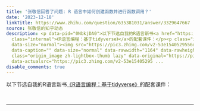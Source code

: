 ```yaml
---
title: '张敬信回答了问题: R 语言中如何创建函数并进行函数调用？'
date: '2023-12-18'
linkTitle: https://www.zhihu.com/question/635381031/answer/3329647667
source: 张敬信的知乎动态
description: <p data-pid="0NbkjDA0">以下节选自我的R语言新书<a href="https://zhuanlan.zhihu.com/p/467134727"
  class="internal">《R语言编程：基于tidyverse》</a>的配套课件：</p><p class="ztext-empty-paragraph"><br></p><hr><figure
  data-size="normal"><img src="https://pic3.zhimg.com/v2-53e1540529556dfa75140c42d32ff21a_1440w.jpg"
  data-caption="" data-size="normal" data-rawwidth="1164" data-rawheight="872" data-original-token="v2-53e1540529556dfa75140c42d32ff21a"
  class="origin_image zh-lightbox-thumb lazy" data-original="https://pic3.zhimg.com/v2-53e1540529556dfa75140c42d32ff21a_r.jpg"
  data-actualsrc="https://pic3.zhimg.com/v2-53e15405295 ...
disable_comments: true
---
```

<p data-pid="0NbkjDA0">以下节选自我的R语言新书<a href="https://zhuanlan.zhihu.com/p/467134727" class="internal">《R语言编程：基于tidyverse》</a>的配套课件：</p><p class="ztext-empty-paragraph"><br></p><hr><figure data-size="normal"><img src="https://pic3.zhimg.com/v2-53e1540529556dfa75140c42d32ff21a_1440w.jpg" data-caption="" data-size="normal" data-rawwidth="1164" data-rawheight="872" data-original-token="v2-53e1540529556dfa75140c42d32ff21a" class="origin_image zh-lightbox-thumb lazy" data-original="https://pic3.zhimg.com/v2-53e1540529556dfa75140c42d32ff21a_r.jpg" data-actualsrc="https://pic3.zhimg.com/v2-53e15405295 ...
